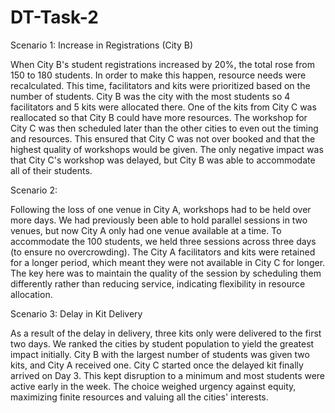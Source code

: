 # DT-Task-2
Scenario 1: Increase in Registrations (City B)

When City B's student registrations increased by 20%, the total rose from 150 to 180 students. In order to make this happen, resource needs were recalculated. This time, facilitators and kits were prioritized based on the number of students. City B was the city with the most students so 4 facilitators and 5 kits were allocated there. One of the kits from City C was reallocated so that City B could have more resources. The workshop for City C was then scheduled later than the other cities to even out the timing and resources. This ensured that City C was not over booked and that the highest quality of workshops would be given. The only negative impact was that City C's workshop was delayed, but City B was able to accommodate all of their students.

Scenario 2:

Following the loss of one venue in City A, workshops had to be held over more days. We had previously been able to hold parallel sessions in two venues, but now City A only had one venue available at a time. To accommodate the 100 students, we held three sessions across three days (to ensure no overcrowding). The City A facilitators and kits were retained for a longer period, which meant they were not available in City C for longer. The key here was to maintain the quality of the session by scheduling them differently rather than reducing service, indicating flexibility in resource allocation.

Scenario 3: Delay in Kit Delivery

As a result of the delay in delivery, three kits only were delivered to the first two days. We ranked the cities by student population to yield the greatest impact initially. City B with the largest number of students was given two kits, and City A received one. City C started once the delayed kit finally arrived on Day 3. This kept disruption to a minimum and most students were active early in the week. The choice weighed urgency against equity, maximizing finite resources and valuing all the cities' interests.
